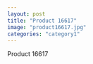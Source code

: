 ```yaml
---
layout: post
title: "Product 16617"
image: "product16617.jpg"
categories: "category1"
---
```

Product 16617

